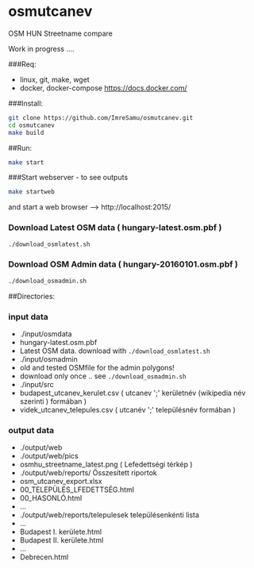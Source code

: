 # osmutcanev
OSM HUN Streetname compare

Work in progress ....
 
###Req:
* linux, git, make, wget
* docker, docker-compose  https://docs.docker.com/

###Install:

```bash
git clone https://github.com/ImreSamu/osmutcanev.git
cd osmutcanev
make build
```

##Run:
```bash    
make start
```

###Start webserver - to see outputs
```bash    
make startweb
```
and start a web browser  -->  http://localhost:2015/


### Download Latest OSM data ( hungary-latest.osm.pbf )
```bash
./download_osmlatest.sh
```

### Download OSM Admin data ( hungary-20160101.osm.pbf )

```bash
./download_osmadmin.sh
```



##Directories:

### input data
* ./input/osmdata
 * hungary-latest.osm.pbf 
  * Latest OSM data. download with `./download_osmlatest.sh`
* ./input/osmadmin
 * old and tested OSMfile for the admin polygons!  
 * download only once ..  see `./download_osmadmin.sh`
* ./input/src
 * budapest_utcanev_kerulet.csv  ( utcanev ';' kerületnév (wikipedia név szerinti ) formában ) 
 * videk_utcanev_telepules.csv   ( utcanév ';' településnév formában )
 
### output data
* ./output/web
* ./output/web/pics
 * osmhu_streetname_latest.png  ( Lefedettségi térkép )
* ./output/web/reports/      Összesített riportok  
 * osm_utcanev_export.xlsx
 * 00_TELEPÜLÉS_LFEDETTSÉG.html
 * 00_HASONLÓ.html
 * ...
* ./output/web/reports/telepulesek   településenkénti lista
 * ...
 * Budapest I. kerülete.html
 * Budapest II. kerülete.html
 * ...
 * Debrecen.html



